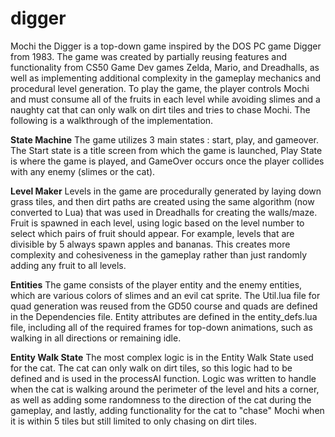 # digger

Mochi the Digger is a top-down game inspired by the DOS PC game Digger from 1983. The game was created by partially reusing features and 
functionality from CS50 Game Dev games Zelda, Mario, and Dreadhalls, as well as implementing additional complexity in the gameplay mechanics
and procedural level generation. To play the game, the player controls Mochi and must consume all of the fruits in each level while avoiding 
slimes and a naughty cat that can only walk on dirt tiles and tries to chase Mochi. The following is a walkthrough of the implementation.

**State Machine**
The game utilizes 3 main states : start, play, and gameover. The Start state is a title screen from which the game is launched, Play State is
where the game is played, and GameOver occurs once the player collides with any enemy (slimes or the cat).

**Level Maker**
Levels in the game are procedurally generated by laying down grass tiles, and then dirt paths are created using the same algorithm (now converted 
to Lua) that was used in Dreadhalls for creating the walls/maze. Fruit is spawned in each level, using logic based on the level number to select
which pairs of fruit should appear. For example, levels that are divisible by 5 always spawn apples and bananas. This creates more complexity and
cohesiveness in the gameplay rather than just randomly adding any fruit to all levels.

**Entities**
The game consists of the player entity and the enemy entities, which are various colors of slimes and an evil cat sprite. The Util.lua file for 
quad generation was reused from the GD50 course and quads are defined in the Dependencies file. Entity attributes are defined in the entity_defs.lua
file, including all of the required frames for top-down animations, such as walking in all directions or remaining idle.

**Entity Walk State**
The most complex logic is in the Entity Walk State used for the cat. The cat can only walk on dirt tiles, so this logic had to be defined and is
used in the processAI function. Logic was written to handle when the cat is walking around the perimeter of the level and hits a corner, as well as
adding some randomness to the direction of the cat during the gameplay, and lastly, adding functionality for the cat to "chase" Mochi when it is 
within 5 tiles but still limited to only chasing on dirt tiles.
